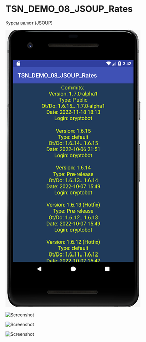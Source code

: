 # TSN_DEMO_08_JSOUP_Rates
Курсы валют (JSOUP)

![Screenshot](screenshot2.png)

![Screenshot](jsoup1.jpg)

![Screenshot](jsoup2.jpg)

![Screenshot](jsoup3.jpg)
